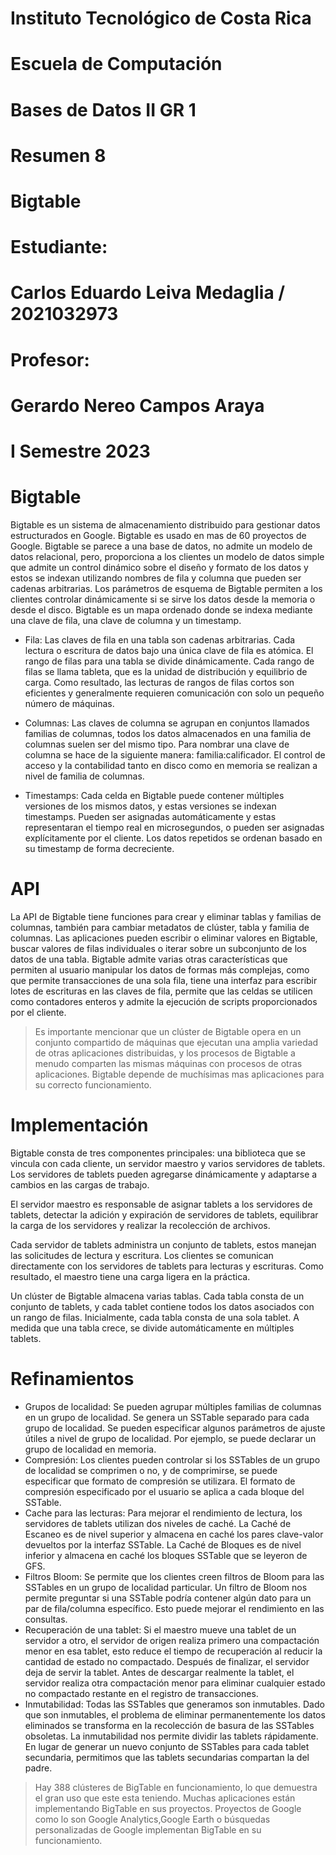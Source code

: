 [//]: # (Portada)
# Instituto Tecnológico de Costa Rica

# Escuela de Computación

# Bases de Datos II GR 1

# Resumen 8

# Bigtable

# Estudiante: 
# Carlos Eduardo Leiva Medaglia / 2021032973

# Profesor: 
# Gerardo Nereo Campos Araya

# I Semestre 2023
[//]: # (Dejo esto para que el siguiente texto inicie en una nueva página)
# 
# 
# 
# 
# 
# 
# 
# 
# 
# 
# 
# 
# 
# 
# Bigtable  
Bigtable es un sistema de almacenamiento distribuido para gestionar datos estructurados en Google. Bigtable es usado en mas de 60 proyectos de Google. Bigtable se parece a una base de datos, no admite un modelo de datos relacional, pero, proporciona a los clientes un modelo de datos simple que admite un control dinámico sobre el diseño y formato de los datos y estos se indexan utilizando nombres de fila y columna que pueden ser cadenas arbitrarias. Los parámetros de esquema de Bigtable permiten a los clientes controlar dinámicamente si se sirve los datos desde la memoria o desde el disco. Bigtable es un mapa ordenado donde se indexa mediante una clave de fila, una clave de columna y un timestamp.  

- Fila: Las claves de fila en una tabla son cadenas arbitrarias. Cada lectura o escritura de datos bajo una única clave de fila es atómica. El rango de filas para una tabla se divide dinámicamente. Cada rango de filas se llama tableta, que es la unidad de distribución y equilibrio de carga. Como resultado, las lecturas de rangos de filas cortos son eficientes y generalmente requieren comunicación con solo un pequeño número de máquinas.  

- Columnas: Las claves de columna se agrupan en conjuntos llamados familias de columnas, todos los datos almacenados en una familia de columnas suelen ser del mismo tipo. Para nombrar una clave de columna se hace de la siguiente manera: familia:calificador. El control de acceso y la contabilidad tanto en disco como en memoria se realizan a nivel de familia de columnas.  

- Timestamps: Cada celda en Bigtable puede contener múltiples versiones de los mismos datos, y estas versiones se indexan timestamps. Pueden ser asignadas automáticamente y estas representaran el tiempo real en microsegundos, o pueden ser asignadas explícitamente por el cliente. Los datos repetidos se ordenan basado en su timestamp de forma decreciente.  

# API
La API de Bigtable tiene funciones para crear y eliminar tablas y familias de columnas, también para cambiar metadatos de clúster, tabla y familia de columnas. Las aplicaciones pueden escribir o eliminar valores en Bigtable, buscar valores de filas individuales o iterar sobre un subconjunto de los datos de una tabla. Bigtable admite varias otras características que permiten al usuario manipular los datos de formas más complejas, como que permite transacciones de una sola fila, tiene una interfaz para escribir lotes de escrituras en las claves de fila, permite que las celdas se utilicen como contadores enteros y admite la ejecución de scripts proporcionados por el cliente.  

> Es importante mencionar que un clúster de Bigtable opera en un conjunto compartido de máquinas que ejecutan una amplia variedad de otras aplicaciones distribuidas, y los procesos de Bigtable a menudo comparten las mismas máquinas con procesos de otras aplicaciones. Bigtable depende de muchísimas mas aplicaciones para su correcto funcionamiento.  

# Implementación
Bigtable consta de tres componentes principales: una biblioteca que se vincula con cada cliente, un servidor maestro y varios servidores de tablets. Los servidores de tablets pueden agregarse dinámicamente y adaptarse a cambios en las cargas de trabajo.  

El servidor maestro es responsable de asignar tablets a los servidores de tablets, detectar la adición y expiración de servidores de tablets, equilibrar la carga de los servidores y realizar la recolección de archivos.  

Cada servidor de tablets administra un conjunto de tablets, estos manejan las solicitudes de lectura y escritura. Los clientes se comunican directamente con los servidores de tablets para lecturas y escrituras. Como resultado, el maestro tiene una carga ligera en la práctica.  

Un clúster de Bigtable almacena varias tablas. Cada tabla consta de un conjunto de tablets, y cada tablet contiene todos los datos asociados con un rango de filas. Inicialmente, cada tabla consta de una sola tablet. A medida que una tabla crece, se divide automáticamente en múltiples tablets.  

# Refinamientos  

- Grupos de localidad: Se pueden agrupar múltiples familias de columnas en un grupo de localidad. Se genera un SSTable separado para cada grupo de localidad. Se pueden especificar algunos parámetros de ajuste útiles a nivel de grupo de localidad. Por ejemplo, se puede declarar un grupo de localidad en memoria.  
- Compresión: Los clientes pueden controlar si los SSTables de un grupo de localidad se comprimen o no, y de comprimirse, se puede especificar que formato de compresión se utilizara. El formato de compresión especificado por el usuario se aplica a cada bloque del SSTable.  
- Cache para las lecturas: Para mejorar el rendimiento de lectura, los servidores de tablets utilizan dos niveles de caché. La Caché de Escaneo es de nivel superior y almacena en caché los pares clave-valor devueltos por la interfaz SSTable. La Caché de Bloques es de nivel inferior y almacena en caché los bloques SSTable que se leyeron de GFS.  
- Filtros Bloom: Se permite que los clientes creen filtros de Bloom para las SSTables en un grupo de localidad particular. Un filtro de Bloom nos permite preguntar si una SSTable podría contener algún dato para un par de fila/columna específico. Esto puede mejorar el rendimiento en las consultas.  
- Recuperación de una tablet: Si el maestro mueve una tablet de un servidor a otro, el servidor de origen realiza primero una compactación menor en esa tablet, esto reduce el tiempo de recuperación al reducir la cantidad de estado no compactado. Después de finalizar, el servidor deja de servir la tablet. Antes de descargar realmente la tablet, el servidor realiza otra compactación menor para eliminar cualquier estado no compactado restante en el registro de transacciones.
- Inmutabilidad: Todas las SSTables que generamos son inmutables. Dado que son inmutables, el problema de eliminar permanentemente los datos eliminados se transforma en la recolección de basura de las SSTables obsoletas. La inmutabilidad nos permite dividir las tablets rápidamente. En lugar de generar un nuevo conjunto de SSTables para cada tablet secundaria, permitimos que las tablets secundarias compartan la del padre.  
  

> Hay 388 clústeres de BigTable en funcionamiento, lo que demuestra el gran uso que este esta teniendo. Muchas aplicaciones están implementando BigTable en sus proyectos. Proyectos de Google como lo son Google Analytics,Google Earth o búsquedas personalizadas de Google implementan BigTable en su funcionamiento.